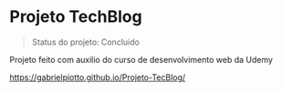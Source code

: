 # Projeto TechBlog

> Status do projeto: Concluido

Projeto feito com auxilio do curso de desenvolvimento web da Udemy

https://gabrielpiotto.github.io/Projeto-TecBlog/
